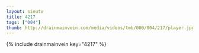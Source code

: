 ```yaml
--- 
layout: sieutv
title: 4217
tags: ["004"]
thumb: http://drainmainvein.com/media/videos/tmb/000/004/217/player.jpg
---
```

{% include drainmainvein key="4217" %} 
